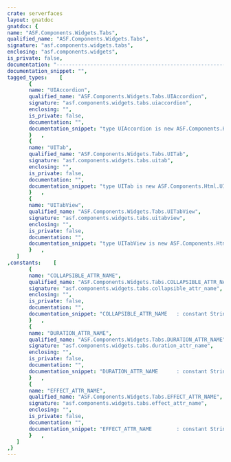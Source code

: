 ```yaml
---
crate: serverfaces
layout: gnatdoc
gnatdoc: {
name: "ASF.Components.Widgets.Tabs",
qualified_name: "ASF.Components.Widgets.Tabs",
signature: "asf.components.widgets.tabs",
enclosing: "asf.components.widgets",
is_private: false,
documentation: "---------------------------------------------------------------------\n  components-widgets-tabs -- Tab views, tabs and accordion\n  Copyright (C) 2013 Stephane Carrez\n  Written by Stephane Carrez (Stephane.Carrez@gmail.com)\n\n  Licensed under the Apache License, Version 2.0 (the \"License\");\n  you may not use this file except in compliance with the License.\n  You may obtain a copy of the License at\n\n      http://www.apache.org/licenses/LICENSE-2.0\n\n  Unless required by applicable law or agreed to in writing, software\n  distributed under the License is distributed on an \"AS IS\" BASIS,\n  WITHOUT WARRANTIES OR CONDITIONS OF ANY KIND, either express or implied.\n  See the License for the specific language governing permissions and\n  limitations under the License.\n---------------------------------------------------------------------",
documentation_snippet: "",
tagged_types:    [
       {
       name: "UIAccordion",
       qualified_name: "ASF.Components.Widgets.Tabs.UIAccordion",
       signature: "asf.components.widgets.tabs.uiaccordion",
       enclosing: "",
       is_private: false,
       documentation: "",
       documentation_snippet: "type UIAccordion is new ASF.Components.Html.UIHtmlComponent with null record;",
       }   ,
       {
       name: "UITab",
       qualified_name: "ASF.Components.Widgets.Tabs.UITab",
       signature: "asf.components.widgets.tabs.uitab",
       enclosing: "",
       is_private: false,
       documentation: "",
       documentation_snippet: "type UITab is new ASF.Components.Html.UIHtmlComponent with null record;",
       }   ,
       {
       name: "UITabView",
       qualified_name: "ASF.Components.Widgets.Tabs.UITabView",
       signature: "asf.components.widgets.tabs.uitabview",
       enclosing: "",
       is_private: false,
       documentation: "",
       documentation_snippet: "type UITabView is new ASF.Components.Html.UIHtmlComponent with null record;",
       }   ,
   ]
,constants:    [
       {
       name: "COLLAPSIBLE_ATTR_NAME",
       qualified_name: "ASF.Components.Widgets.Tabs.COLLAPSIBLE_ATTR_NAME",
       signature: "asf.components.widgets.tabs.collapsible_attr_name",
       enclosing: "",
       is_private: false,
       documentation: "",
       documentation_snippet: "COLLAPSIBLE_ATTR_NAME   : constant String := \"collapsible\";",
       }   ,
       {
       name: "DURATION_ATTR_NAME",
       qualified_name: "ASF.Components.Widgets.Tabs.DURATION_ATTR_NAME",
       signature: "asf.components.widgets.tabs.duration_attr_name",
       enclosing: "",
       is_private: false,
       documentation: "",
       documentation_snippet: "DURATION_ATTR_NAME      : constant String := \"duration\";",
       }   ,
       {
       name: "EFFECT_ATTR_NAME",
       qualified_name: "ASF.Components.Widgets.Tabs.EFFECT_ATTR_NAME",
       signature: "asf.components.widgets.tabs.effect_attr_name",
       enclosing: "",
       is_private: false,
       documentation: "",
       documentation_snippet: "EFFECT_ATTR_NAME        : constant String := \"effect\";",
       }   ,
   ]
,}
---
```

